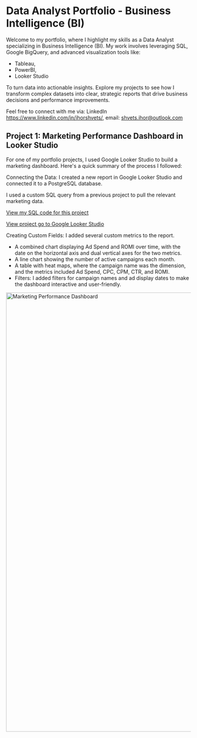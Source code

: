 # Data Analyst Portfolio - Business Intelligence (BI) 

Welcome to my portfolio, where I highlight my skills as a Data Analyst specializing in Business Intelligence (BI). My work involves leveraging SQL, Google BigQuery, and advanced visualization tools like: 
- Tableau,
- PowerBI,
- Looker Studio

To turn data into actionable insights. Explore my projects to see how I transform complex datasets into clear, strategic reports that drive business decisions and performance improvements.

Feel free to connect with me via: LinkedIn https://www.linkedin.com/in/ihorshvets/, email: shvets.ihor@outlook.com

## Project 1: Marketing Performance Dashboard in Looker Studio

For one of my portfolio projects, I used Google Looker Studio to build a marketing dashboard. Here's a quick summary of the process I followed:

Connecting the Data: I created a new report in Google Looker Studio and connected it to a PostgreSQL database. 

I used a custom SQL query from a previous project to pull the relevant marketing data.

[View my SQL code for this project](https://github.com/shvetsihorr/Business-Intelligence-BI-Portfolio/blob/cd166593dff54ff86123affdcb5508dc09d9b900/SQL%20Code%20for%20Looker%20Studio%20.sql)

[View project go to Google Looker Studio](https://lookerstudio.google.com/reporting/fd02cf72-7177-4518-950c-68f38af18061)

Creating Custom Fields: I added several custom metrics to the report.

- A combined chart displaying Ad Spend and ROMI over time, with the date on the horizontal axis and dual vertical axes for the two metrics.
- A line chart showing the number of active campaigns each month.
- A table with heat maps, where the campaign name was the dimension, and the metrics included Ad Spend, CPC, CPM, CTR, and ROMI.
- Filters: I added filters for campaign names and ad display dates to make the dashboard interactive and user-friendly.
  
<img width="1194" alt="Marketing Performance Dashboard" src="https://github.com/user-attachments/assets/12493f42-d320-4868-b209-900788ec8492">

